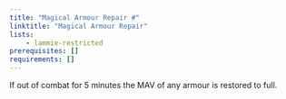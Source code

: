 ```yaml
---
title: "Magical Armour Repair #"
linktitle: "Magical Armour Repair"
lists:
    - lammie-restricted
prerequisites: []
requirements: []
---
```

If out of combat for 5 minutes the MAV of any armour is restored to full.